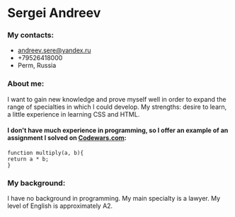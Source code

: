 # Sergei Andreev
### My contacts:
- <andreev.sere@yandex.ru>
- +79526418000
- Perm, Russia
### About me:
I want to gain new knowledge and prove myself well in order to expand the range of specialties in which I could develop.
My strengths: desire to learn, a little experience in learning CSS and HTML.

#### I don't have much experience in programming, so I offer an example of an assignment I solved on <a href="https://www.codewars.com/join?language=javascript">Codewars.com</a>:
```
function multiply(a, b){
return a * b;
}
```
### My background:
I have no background in programming. My main specialty is a lawyer.
My level of English is approximately A2.